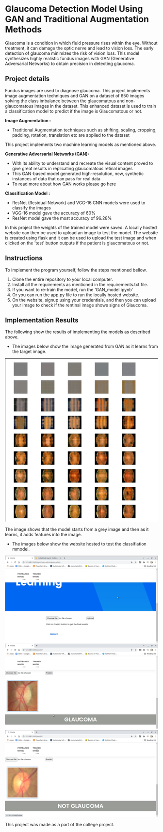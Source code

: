 # Glaucoma Detection Model Using GAN and Traditional Augmentation Methods
Glaucoma is a condition in which fluid pressure rises within the eye. Without treatment, it can damage the optic nerve and lead to vision loss. The early detection of glaucoma minimizes the risk of vision loss. This model synthesizes highly realistic fundus images with GAN (Generative Adversarial Networks) to obtain precision in detecting glaucoma.

## Project details
Fundus images are used to diagnose glaucoma. This project implements image augmentation techniques and GAN on a dataset of 650 images solving the class imbalance between the glaucomatous and non-glaucomatous images in the dataset. This enhanced dataset is used to train a classification model to predict if the image is Glaucomatous or not.

**Image Augmentation :**
* Traditional Augmentation techniques such as shifting, scaling, cropping, padding, rotation, translation etc are applied to the dataset
  
This project implements two machine learning models as mentioned above.

**Generative Adversarial Networks (GAN):**
*   With its ability to understand and recreate the visual content proved to give great results in replicating glaucomatous retinal images
*   This GAN-based model generated high-resolution, new, synthetic instances of data that can pass for real data 
*   To read more about how GAN works please go [here](https://en.wikipedia.org/wiki/Generative_adversarial_network)   

**Classification Model :**
* ResNet (Residual Network) and VGG-16 CNN models were used to classify the images
* VGG-16 model gave the accuracy of 60%
* ResNet model gave the most accuracy of 96.28%

In this project the weights of the trained model were saved. 
A locally hosted website can then be used to upload an image to test the model. 
The website is created using flask and it can be used to upload the test image and when clicked on the 'test' button outputs if the patient is glaucomatous or not.


## Instructions

To implement the program yourself, follow the steps mentioned bellow.

1. Clone the entire repository to your local computer.
2. Install all the requirements as mentioned in the requirements.txt file.
3. If you want to re-train the model, run the 'GAN_model.ipynb'
4. Or you can run the app.py file to run the locally hosted website.
5. On the website, signup using your credentials, and then you can upload your image to check if the rentinal image shows signs of Glaucoma.


## Implementation Results

The following show the results of implementing the models as described above.

* The images below show the image generated from GAN as it learns from the target image.

![Image of the GAN testing](/GAN_test.png)

The image shows that the model starts from a grey image and then as it learns, it adds features into the image.

* The images below show the website hosted to test the classifiation mmodel.

![Image of the classification model](/test_1.png)
![Image of the classification model](/test_2.png)
![Image of the classification model](/test_3.png)



This project was made as a part of the college project.
